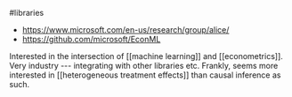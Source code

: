 #libraries

- https://www.microsoft.com/en-us/research/group/alice/
- https://github.com/microsoft/EconML

Interested in the intersection of [[machine learning]] and [[econometrics]]. Very industry --- integrating with other libraries etc. Frankly, seems more interested in [[heterogeneous treatment effects]] than causal inference as such.
